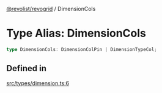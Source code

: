 [@revolist/revogrid](README.md) / DimensionCols

# Type Alias: DimensionCols

```ts
type DimensionCols: DimensionColPin | DimensionTypeCol;
```

## Defined in

[src/types/dimension.ts:6](https://github.com/revolist/revogrid/blob/a84fead7f1878a976ea465cbf9b4f0472345b7b1/src/types/dimension.ts#L6)
